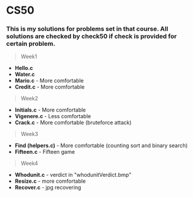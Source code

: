# CS50

### This is my solutions for problems set in that course. All solutions are checked by **check50** if check is provided for certain problem.
>Week1
- **Hello.c**
- **Water.c**
- **Mario.c** - More comfortable
- **Credit.c** - More comfortable

> Week2
- **Initials.c** - More comfortable
- **Vigenere.c** - Less comfortable
- **Crack.c** - More comfortable (bruteforce attack)

> Week3
- **Find (helpers.c)** - More comfortable (counting sort and binary search)
- **Fifteen.c** - Fifteen game

> Week4
- **Whodunit.c** - verdict in "whodunitVerdict.bmp"
- **Resize.c** - more comfortable
- **Recover.c** - jpg recovering